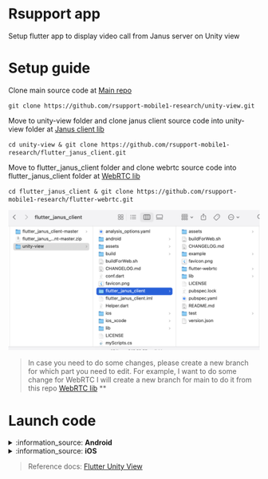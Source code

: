 # Rsupport app

Setup flutter app to display video call from Janus server on Unity view

# Setup guide

Clone main source code at [Main repo](https://github.com/rsupport-mobile1-research/unity-view)
```
git clone https://github.com/rsupport-mobile1-research/unity-view.git
```

Move to unity-view folder and clone janus client source code into unity-view folder at [Janus client lib](https://github.com/rsupport-mobile1-research/flutter_janus_client)
```
cd unity-view & git clone https://github.com/rsupport-mobile1-research/flutter_janus_client.git
```
Move to flutter_janus_client folder and clone webrtc source code into flutter_janus_client folder at [WebRTC lib](https://github.com/rsupport-mobile1-research/flutter-webrtc)

```
cd flutter_janus_client & git clone https://github.com/rsupport-mobile1-research/flutter-webrtc.git
```

![Alt text](/images/flutter_setup_guide_1.png "Guide 1")

> In case you need to do some changes, please create a new branch for which part you need to edit. For example, I want to do some change for WebRTC I will create a new branch for main to do it from this repo [WebRTC lib](https://github.com/rsupport-mobile1-research/flutter-webrtc) **


# Launch code

<details>
 <summary>:information_source: <b>Android</b></summary>


Build androidlibrary from Unity
- [Install Unity](https://unity.com/download)
- Open source code Unity in **unity/DemoApp**

![Alt text](/images/flutter_setup_guide_2.png "Guide 2")

Config build setting for android on Unity. Select **File -> Build Settings**. In the window, select Android platform and click on Player Settings below of the window. Select Player and find Multithreaded Rendering* option. We need to disable this option.

![Alt text](/images/flutter_setup_guide_3.png "Guide 3")

Make sure **Export Project** is on

![Alt text](/images/flutter_setup_guide_3.1.png "Guide 3.1")

Close the window and click on Switch Plaform on Build Settings popup & close the popup. Select **Flutter -> Export Android Plugin**. After done this step we will see unityLibrary under Android folder.

Continue to change config NDK on android. We need to add **ndk.dir in local.properties** of android folder at **unity-view/android/local.properties** with
```
 ndk.dir=/Applications/Unity/Hub/Editor/[ndk version]/PlaybackEngines/AndroidPlayer/NDK
```
> Make sure you get the correct version of ndk by move to /Applications/Unity/Hub/Editor/ to get it

![Alt text](/images/flutter_setup_guide_4.png "Guide 4")

Open unity_view folder by android studio. Add unity-classes.jar in android/unityLibrary as a library by right click on unity-classes.jar -> Add as library...

![Alt text](/images/flutter_setup_guide_5.png "Guide 5")

Check if there are missing some files arcore_client.aar, ARPresto.aar, unityandroidpermissions.aar, UnityARCore.aar.
> If missing, check config build on Unity setting again

Start an android device to build the app.

</details>

<details>
 <summary>:information_source: <b>iOS</b></summary>


Build iOS library from Unity
- [Install Unity](https://unity.com/download)
- Open source code Unity in **unity/DemoApp**

![Alt text](/images/flutter_setup_guide_2.png "Guide 2")

Then you do following Steps like this:

> <b> Step 1 </b>
 Select menu 'File' -> Build Setting
 
![Alt text](/images/ios_setup_1.png)

> <b> Step 2 </b>
 Build Setting Panel Appear -> choose iOS -> Click Switch platform -> Click 'Payer Settings'
 
 ![Alt text](/images/ios_setup_2.png)
 
 > <b> Step 3 </b>
 
 
 
</details>

> Reference docs: [Flutter Unity View](https://github.com/juicycleff/flutter-unity-view-widget)
